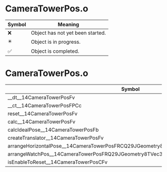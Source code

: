 # CameraTowerPos.o
| Symbol | Meaning 
| ------------- | ------------- 
| :x: | Object has not yet been started. 
| :eight_pointed_black_star: | Object is in progress. 
| :white_check_mark: | Object is completed. 


# CameraTowerPos.o
| Symbol | Decompiled? |
| ------------- | ------------- |
| __dt__14CameraTowerPosFv | :white_check_mark: |
| __ct__14CameraTowerPosFPCc | :white_check_mark: |
| reset__14CameraTowerPosFv | :x: |
| calc__14CameraTowerPosFv | :x: |
| calcIdealPose__14CameraTowerPosFb | :x: |
| createTranslator__14CameraTowerPosFv | :white_check_mark: |
| arrangeHorizontalPose__14CameraTowerPosFRCQ29JGeometry8TVec3&lt;f&gt;RQ29JGeometry8TVec3&lt;f&gt; | :x: |
| arrangeWatchPos__14CameraTowerPosFRQ29JGeometry8TVec3&lt;f&gt;RCQ29JGeometry8TVec3&lt;f&gt; | :x: |
| isEnableToReset__14CameraTowerPosCFv | :x: |
